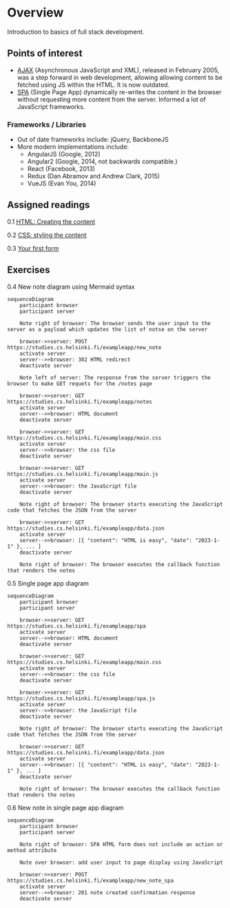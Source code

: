 # Overview

Introduction to basics of full stack development. 

## Points of interest

- [AJAX](https://fullstackopen.com/en/part0/fundamentals_of_web_apps#ajax) (Asynchronous JavaScript and XML), released in February 2005, was a step forward in web development, allowing allowing content to be fetched using JS within the HTML. It is now outdated.
- [SPA](https://fullstackopen.com/en/part0/fundamentals_of_web_apps#single-page-app) (Single Page App) dynamically re-writes the content in the browser without requesting more content from the server. Informed a lot of JavaScript frameworks.

### Frameworks / Libraries

- Out of date frameworks include: jQuery, BackboneJS
- More modern implementations include:
    - AngularJS (Google, 2012)
    - Angular2 (Google, 2014, not backwards compatible.)
    - React (Facebook, 2013)
    - Redux (Dan Abramov and Andrew Clark, 2015)
    - VueJS (Evan You, 2014)


## Assigned readings

0.1 [HTML: Creating the content](https://developer.mozilla.org/en-US/docs/Learn_web_development/Getting_started/Your_first_website/Creating_the_content)

0.2 [CSS: styling the content](https://developer.mozilla.org/en-US/docs/Learn_web_development/Getting_started/Your_first_website/Styling_the_content)

0.3 [Your first form](https://developer.mozilla.org/en-US/docs/Learn_web_development/Extensions/Forms/Your_first_form)

## Exercises

0.4 New note diagram using Mermaid syntax

```mermaid
sequenceDiagram
    participant browser
    participant server

    Note right of browser: The browser sends the user input to the server as a payload which updates the list of notse on the server

    browser->>server: POST https://studies.cs.helsinki.fi/exampleapp/new_note
    activate server
    server-->>browser: 302 HTML redirect
    deactivate server

    Note left of server: The response from the server triggers the browser to make GET requets for the /notes page

    browser->>server: GET https://studies.cs.helsinki.fi/exampleapp/notes
    activate server
    server-->>browser: HTML document
    deactivate server

    browser->>server: GET https://studies.cs.helsinki.fi/exampleapp/main.css
    activate server
    server-->>browser: the css file
    deactivate server

    browser->>server: GET https://studies.cs.helsinki.fi/exampleapp/main.js
    activate server
    server-->>browser: the JavaScript file
    deactivate server

    Note right of browser: The browser starts executing the JavaScript code that fetches the JSON from the server

    browser->>server: GET https://studies.cs.helsinki.fi/exampleapp/data.json
    activate server
    server-->>browser: [{ "content": "HTML is easy", "date": "2023-1-1" }, ... ]
    deactivate server

    Note right of browser: The browser executes the callback function that renders the notes
```

0.5 Single page app diagram

```mermaid
sequenceDiagram
    participant browser
    participant server

    browser->>server: GET https://studies.cs.helsinki.fi/exampleapp/spa
    activate server
    server-->>browser: HTML document
    deactivate server

    browser->>server: GET https://studies.cs.helsinki.fi/exampleapp/main.css
    activate server
    server-->>browser: the css file
    deactivate server

    browser->>server: GET https://studies.cs.helsinki.fi/exampleapp/spa.js
    activate server
    server-->>browser: the JavaScript file
    deactivate server

    Note right of browser: The browser starts executing the JavaScript code that fetches the JSON from the server

    browser->>server: GET https://studies.cs.helsinki.fi/exampleapp/data.json
    activate server
    server-->>browser: [{ "content": "HTML is easy", "date": "2023-1-1" }, ... ]
    deactivate server

    Note right of browser: The browser executes the callback function that renders the notes
```

0.6 New note in single page app diagram 

```mermaid
sequenceDiagram
    participant browser
    participant server

    Note right of browser: SPA HTML form does not include an action or method attribute

    Note over browser: add user input to page display using JavaScript

    browser->>server: POST https://studies.cs.helsinki.fi/exampleapp/new_note_spa
    activate server
    server-->>browser: 201 note created confirmation response
    deactivate server

```